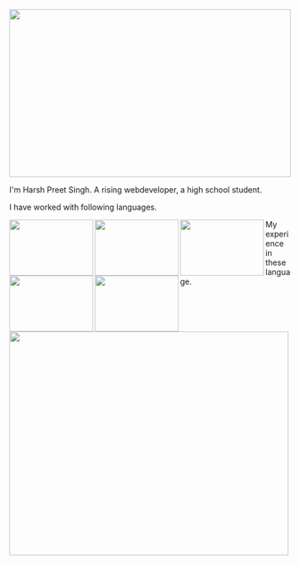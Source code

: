 <img src="https://user-images.githubusercontent.com/96297528/204026165-4328279c-9c6c-4e0f-9e86-ff8b478bb179.gif" width="100%" height="300">

I'm Harsh Preet Singh. A rising webdeveloper, a high school student.


I have worked with following languages.



<img src="https://user-images.githubusercontent.com/96297528/204090732-45b4f813-5f7c-466f-b8d3-dc84d0b4bb9c.png" align="left" width="150" height="100">
<img src="https://user-images.githubusercontent.com/96297528/204023844-56406436-c276-4bb6-9d1e-6137e263b408.png" align="left" width="150" height="100">  
<img src="https://user-images.githubusercontent.com/96297528/204024128-5db1ace7-acee-4427-8df8-c7268267c411.png" align="left" width="150" height="100"> 
<img src="https://user-images.githubusercontent.com/96297528/204090729-d6155c2f-b5cf-4771-a3da-de384ad17202.png" align="left" width="150" height="100" > 
<img src="https://user-images.githubusercontent.com/96297528/204090728-92e473cf-438a-4f27-9f21-46e288f1954c.png" align="left" width="150"  height="100">  

      












<p> My experience in these language.</p>
 
 
<img src="https://user-images.githubusercontent.com/96297528/204092404-9bd9c9a0-1918-4d32-8dd4-2c3101e2c695.png" width="500" height="400">
